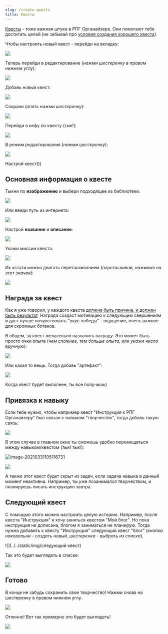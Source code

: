 ```yaml
---
slug: /create-qwests
title: Квесты
---
```


[Квесты](/about-qwests) - тоже важная штука в РПГ Органайзере. Они помогают тебе достигать целей (не забывай про [условия создания хорошего квеста](https://nerdistway.blogspot.com/2013/08/blog-post.html)).

Чтобы настроить новый квест - перейди на вкладку:

![](../../static/img/перейди_на_вкладку_квесты)

Теперь перейди в редактирование (*нажми шестеренку в правом нижнем углу*):

![](../../static/img/СохранитьИзменения.jpg)

Добавь новый квест:

![](../../static/img/добавь_квест)

Сохрани (*опять нажми шестеренку*):

![](../../static/img/СохранитьИзменения.jpg)

Перейди в инфу по квесту (*тык!*):

![](../../static/img/перейди_в_инфу_квеста)

В режим редактирования (*нажми шестеренку*):

![](../../static/img/СохранитьИзменения.jpg)

Настрой квест)))

## Основная информация о квесте

Тыкни по **изображению** и выбери подходящее из библиотеки:

![](../../static/img/тыкни_по_изображению_квеста)

Или введи путь из интернета:

![](../../static/img/введи_путь_из_инета)

Настрой **название** и **описание**:

![](../../static/img/название_и_описание_квеста)

Укажи миссии квеста:

![](../../static/img/миссии_квеста)

Их кстати можно двигать перетаскиванием (*перетаскивай, нажимая на этот значок*):

![](../../static/img/двигать_перетаскиванием)

## Награда за квест


Как я уже говорил, у каждого квеста [должна быть причина, и должен быть результат](https://nerdistway.blogspot.com/2013/08/blog-post.html). Награда создаст мотивацию к следующим свершениям и даст лучше почувствовать "вкус победы" - ощущение, очень важное для скромных ботанов.

В общем, за квест желательно назначить награду. Это может быть просто очки опыта (*чем сложнее, тем больше опыта, или укажи число вручную*):

![](../../static/img/квест_очки_опыта)

Или какая то вещь. Тогда добавь "артефакт":

![](../../static/img/награда_артефакт)

Когда квест будет выполнен, ты все получишь)

## Привязка к навыку

Если тебе нужно, чтобы например квест "Инструкция к РПГ Органайзеру" был связан с навыком "творчество", тогда добавь такую связь:

![](../../static/img/связь_навык)

В этом случае в главном окне ты сможешь удобно перемещаться между навыком/квестом (*тык! тык!*):

![image-20210331105116731](../../static/img/из_навыка_в_квест)

![](../../static/img/из_квеста_в_навык)

А также этот квест будет скрыт из задач, если задача навыка в данный момент неактивна. Например, ты уже позанимался творчеством, и планируешь писать инструкцию завтра.

## Следующий квест

С помощью этого можно настроить целую историю. Например, после квеста "Инструкция" я хочу заняться квестом "Мой блог". Но пока инструкция не дописана, блогом я заниматься не планирую. Тогда нужно добавить к квесту "Инструкция" следующий квест "блог" (*кнопка наковальня - создать новый, шестеренка - выбрать из списка*).

![](../../static/img/следующий квест)

Так это будет выглядеть в списке:

![](../../static/img/следущий_квест_в_списке)

## Готово

В конце не забудь сохранить свое творчество! Нажми снова на шестеренку в правом нижнем углу.

![](../../static/img/СохранитьИзменения.jpg)

Отлично! Вот так примерно это будет выглядеть! 

![](../../static/img/настроенный_квест)